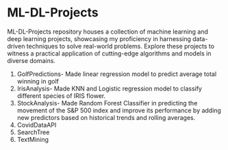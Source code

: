 # ML-DL-Projects
ML-DL-Projects repository houses a collection of machine learning and deep learning projects, showcasing my proficiency in harnessing data-driven techniques to solve real-world problems. Explore these projects to witness a practical application of cutting-edge algorithms and models in diverse domains.

1) GolfPredictions- Made linear regression model to predict average total winning in golf
2) IrisAnalysis- Made KNN and Logistic regression model to classify different species of IRIS flower.
3) StockAnalysis- Made Random Forest Classifier in predicting the movement of the S&P 500 index and improve its performance by adding new predictors based on historical trends and rolling averages.
4) CovidDataAPI
5) SearchTree
6) TextMining
